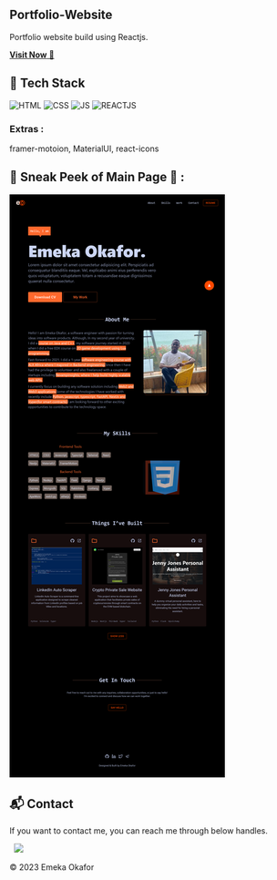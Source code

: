 ## Portfolio-Website
Portfolio website build using Reactjs.

<a href="https://jigarsable.netlify.app/" target="_blank">**Visit Now** 🚀</a>


## 📌 Tech Stack
![HTML](https://img.shields.io/badge/html5%20-%23E34F26.svg?&style=for-the-badge&logo=html5&logoColor=white)
![CSS](https://img.shields.io/badge/css3%20-%231572B6.svg?&style=for-the-badge&logo=css3&logoColor=white)
![JS](https://img.shields.io/badge/javascript%20-%23323330.svg?&style=for-the-badge&logo=javascript&logoColor=%23F7DF1E)
![REACTJS](https://img.shields.io/badge/-ReactJs-61DAFB?logo=react&logoColor=white&style=for-the-badge)

### Extras : 
framer-motoion, MaterialUI, react-icons

## 📌 Sneak Peek of Main Page 🙈 :
![my-portfolio](https://github.com/kenfelix/my-portfolio/blob/main/public/screenshot.png?raw=true)


<h2>📬 Contact</h2>


If you want to contact me, you can reach me through below handles.

&nbsp;&nbsp;<a href="https://www.linkedin.com/in/emekakennethokafor"><img src="https://www.felberpr.com/wp-content/uploads/linkedin-logo.png" width="30"></img></a>

© 2023 Emeka Okafor